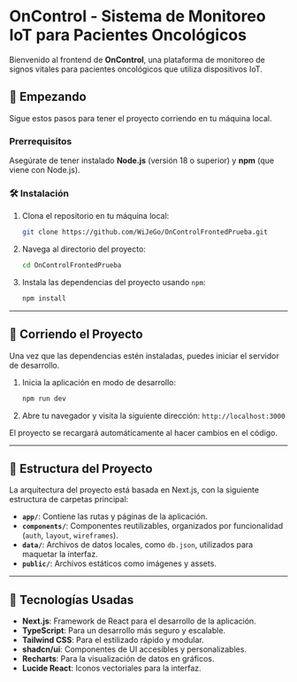 # OnControl - Sistema de Monitoreo IoT para Pacientes Oncológicos

Bienvenido al frontend de **OnControl**, una plataforma de monitoreo de signos vitales para pacientes oncológicos que utiliza dispositivos IoT.

## 🚀 Empezando

Sigue estos pasos para tener el proyecto corriendo en tu máquina local.

### Prerrequisitos

Asegúrate de tener instalado **Node.js** (versión 18 o superior) y **npm** (que viene con Node.js).

### 🛠️ Instalación

1.  Clona el repositorio en tu máquina local:

    ```bash
    git clone https://github.com/WiJeGo/OnControlFrontedPrueba.git
    ```

2.  Navega al directorio del proyecto:

    ```bash
    cd OnControlFrontedPrueba
    ```

3.  Instala las dependencias del proyecto usando `npm`:

    ```bash
    npm install
    ```

-----

## 🏃 Corriendo el Proyecto

Una vez que las dependencias estén instaladas, puedes iniciar el servidor de desarrollo.

1.  Inicia la aplicación en modo de desarrollo:

    ```bash
    npm run dev
    ```

2.  Abre tu navegador y visita la siguiente dirección:
    `http://localhost:3000`

El proyecto se recargará automáticamente al hacer cambios en el código.

-----

## 📂 Estructura del Proyecto

La arquitectura del proyecto está basada en Next.js, con la siguiente estructura de carpetas principal:

  * **`app/`**: Contiene las rutas y páginas de la aplicación.
  * **`components/`**: Componentes reutilizables, organizados por funcionalidad (`auth`, `layout`, `wireframes`).
  * **`data/`**: Archivos de datos locales, como `db.json`, utilizados para maquetar la interfaz.
  * **`public/`**: Archivos estáticos como imágenes y assets.

-----

## 🔧 Tecnologías Usadas

  * **Next.js**: Framework de React para el desarrollo de la aplicación.
  * **TypeScript**: Para un desarrollo más seguro y escalable.
  * **Tailwind CSS**: Para el estilizado rápido y modular.
  * **shadcn/ui**: Componentes de UI accesibles y personalizables.
  * **Recharts**: Para la visualización de datos en gráficos.
  * **Lucide React**: Iconos vectoriales para la interfaz.
